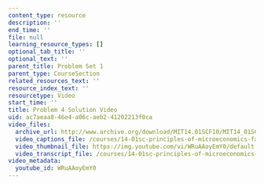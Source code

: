 ```yaml
---
content_type: resource
description: ''
end_time: ''
file: null
learning_resource_types: []
optional_tab_title: ''
optional_text: ''
parent_title: Problem Set 1
parent_type: CourseSection
related_resources_text: ''
resource_index_text: ''
resourcetype: Video
start_time: ''
title: Problem 4 Solution Video
uid: ac7aeaa8-46e4-a06c-aeb2-41202213f0ca
video_files:
  archive_url: http://www.archive.org/download/MIT14.01SCF10/MIT14_01SCF10_problem_1-4_300k.mp4
  video_captions_file: /courses/14-01sc-principles-of-microeconomics-fall-2011/60078854fbe25c9c8d3e835a762ae510_WRuAAoyEmY0.vtt
  video_thumbnail_file: https://img.youtube.com/vi/WRuAAoyEmY0/default.jpg
  video_transcript_file: /courses/14-01sc-principles-of-microeconomics-fall-2011/75bcc24b73e9966dc0a8524ac2ba4972_WRuAAoyEmY0.pdf
video_metadata:
  youtube_id: WRuAAoyEmY0
---
```


